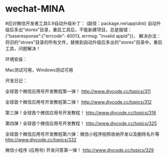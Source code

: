 # wechat-MINA

#应对微信开发者工具0.9自动升级补丁：
(路径：package.nw\app\dist)
自动升级后多出“stores”目录，重启工具后，不能新建项目，总是报错：{"baseresponse":{"errcode": 40013, errmsg: "invalid appid"}}，
解决办法：将旧的“stroes”目录的所有文件，替换到自动升级后多出的"stores"目录中，重启工具，问题解决！

环境安装：

Mac测试可用，Windows测试可用

开发日记：

全球首个微信应用号开发教程第一弹！
http://www.diycode.cc/topics/311

全球首个微信应用号开发教程第二弹！
http://www.diycode.cc/topics/312

第三弹！全球首个微信应用号开发教程！
http://www.diycode.cc/topics/316

第四弹！全球首个微信应用号开发教程！
http://www.diycode.cc/topics/325

全球首个微信应用号开发教程第六弹：微信小程序拍照收纳开发以及删除名片等
http://www.diycode.cc/topics/332

微信小程序 (应用号) 开发问答第一弹！
http://www.diycode.cc/topics/329

